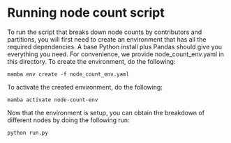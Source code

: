 # Running node count script

To run the script that breaks down node counts by 
contributors and partitions, you will first need to 
create an environment that has all the required 
dependencies. A base Python install plus Pandas 
should give you everything you need. For convenience, 
we provide node_count_env.yaml in this directory. To 
create the environment, do the following: 
```
mamba env create -f node_count_env.yaml
```
To activate the created environment, do the following: 
```
mamba activate node-count-env
```

Now that the environment is setup, you can obtain the 
breakdown of different nodes by doing the following run:
```
python run.py
```
